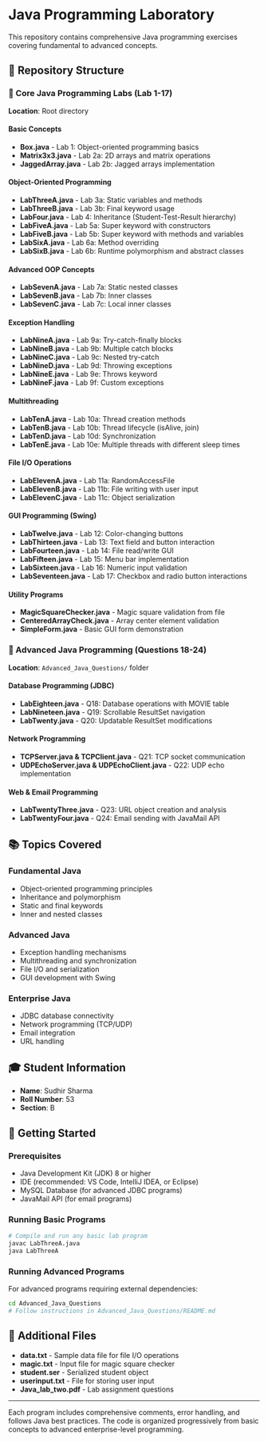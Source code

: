 # Java Programming Laboratory

This repository contains comprehensive Java programming exercises covering fundamental to advanced concepts.

## 📁 Repository Structure

### 🎯 Core Java Programming Labs (Lab 1-17)
**Location**: Root directory

#### Basic Concepts
- **Box.java** - Lab 1: Object-oriented programming basics
- **Matrix3x3.java** - Lab 2a: 2D arrays and matrix operations
- **JaggedArray.java** - Lab 2b: Jagged arrays implementation

#### Object-Oriented Programming
- **LabThreeA.java** - Lab 3a: Static variables and methods
- **LabThreeB.java** - Lab 3b: Final keyword usage
- **LabFour.java** - Lab 4: Inheritance (Student-Test-Result hierarchy)
- **LabFiveA.java** - Lab 5a: Super keyword with constructors
- **LabFiveB.java** - Lab 5b: Super keyword with methods and variables
- **LabSixA.java** - Lab 6a: Method overriding
- **LabSixB.java** - Lab 6b: Runtime polymorphism and abstract classes

#### Advanced OOP Concepts
- **LabSevenA.java** - Lab 7a: Static nested classes
- **LabSevenB.java** - Lab 7b: Inner classes
- **LabSevenC.java** - Lab 7c: Local inner classes

#### Exception Handling
- **LabNineA.java** - Lab 9a: Try-catch-finally blocks
- **LabNineB.java** - Lab 9b: Multiple catch blocks
- **LabNineC.java** - Lab 9c: Nested try-catch
- **LabNineD.java** - Lab 9d: Throwing exceptions
- **LabNineE.java** - Lab 9e: Throws keyword
- **LabNineF.java** - Lab 9f: Custom exceptions

#### Multithreading
- **LabTenA.java** - Lab 10a: Thread creation methods
- **LabTenB.java** - Lab 10b: Thread lifecycle (isAlive, join)
- **LabTenD.java** - Lab 10d: Synchronization
- **LabTenE.java** - Lab 10e: Multiple threads with different sleep times

#### File I/O Operations
- **LabElevenA.java** - Lab 11a: RandomAccessFile
- **LabElevenB.java** - Lab 11b: File writing with user input
- **LabElevenC.java** - Lab 11c: Object serialization

#### GUI Programming (Swing)
- **LabTwelve.java** - Lab 12: Color-changing buttons
- **LabThirteen.java** - Lab 13: Text field and button interaction
- **LabFourteen.java** - Lab 14: File read/write GUI
- **LabFifteen.java** - Lab 15: Menu bar implementation
- **LabSixteen.java** - Lab 16: Numeric input validation
- **LabSeventeen.java** - Lab 17: Checkbox and radio button interactions

#### Utility Programs
- **MagicSquareChecker.java** - Magic square validation from file
- **CenteredArrayCheck.java** - Array center element validation
- **SimpleForm.java** - Basic GUI form demonstration

### 🚀 Advanced Java Programming (Questions 18-24)
**Location**: `Advanced_Java_Questions/` folder

#### Database Programming (JDBC)
- **LabEighteen.java** - Q18: Database operations with MOVIE table
- **LabNineteen.java** - Q19: Scrollable ResultSet navigation
- **LabTwenty.java** - Q20: Updatable ResultSet modifications

#### Network Programming
- **TCPServer.java & TCPClient.java** - Q21: TCP socket communication
- **UDPEchoServer.java & UDPEchoClient.java** - Q22: UDP echo implementation

#### Web & Email Programming
- **LabTwentyThree.java** - Q23: URL object creation and analysis
- **LabTwentyFour.java** - Q24: Email sending with JavaMail API

## 📚 Topics Covered

### Fundamental Java
- Object-oriented programming principles
- Inheritance and polymorphism
- Static and final keywords
- Inner and nested classes

### Advanced Java
- Exception handling mechanisms
- Multithreading and synchronization
- File I/O and serialization
- GUI development with Swing

### Enterprise Java
- JDBC database connectivity
- Network programming (TCP/UDP)
- Email integration
- URL handling

## 🎓 Student Information

- **Name**: Sudhir Sharma
- **Roll Number**: 53
- **Section**: B

## 🚀 Getting Started

### Prerequisites
- Java Development Kit (JDK) 8 or higher
- IDE (recommended: VS Code, IntelliJ IDEA, or Eclipse)
- MySQL Database (for advanced JDBC programs)
- JavaMail API (for email programs)

### Running Basic Programs
```bash
# Compile and run any basic lab program
javac LabThreeA.java
java LabThreeA
```

### Running Advanced Programs
For advanced programs requiring external dependencies:
```bash
cd Advanced_Java_Questions
# Follow instructions in Advanced_Java_Questions/README.md
```

## 📝 Additional Files

- **data.txt** - Sample data file for file I/O operations
- **magic.txt** - Input file for magic square checker
- **student.ser** - Serialized student object
- **userinput.txt** - File for storing user input
- **Java_lab_two.pdf** - Lab assignment questions

---

Each program includes comprehensive comments, error handling, and follows Java best practices. The code is organized progressively from basic concepts to advanced enterprise-level programming.
